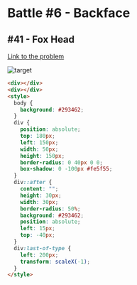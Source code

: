 # Battle #6 - Backface

## #41 - Fox Head

[Link to the problem](https://cssbattle.dev/play/41)

![target](https://cssbattle.dev/targets/41.png)

```html
<div></div>
<div></div>
<style>
  body {
    background: #293462;
  }
  div {
    position: absolute;
    top: 180px;
    left: 150px;
    width: 50px;
    height: 150px;
    border-radius: 0 40px 0 0;
    box-shadow: 0 -100px #fe5f55;
  }
  div::after {
    content: "";
    height: 30px;
    width: 30px;
    border-radius: 50%;
    background: #293462;
    position: absolute;
    left: 15px;
    top: -40px;
  }
  div:last-of-type {
    left: 200px;
    transform: scaleX(-1);
  }
</style>
```
